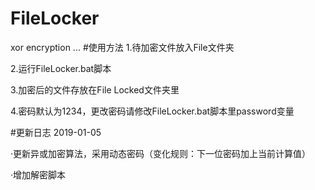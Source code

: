 # FileLocker
xor encryption
...
#使用方法
1.待加密文件放入File文件夹

2.运行FileLocker.bat脚本

3.加密后的文件存放在File Locked文件夹里

4.密码默认为1234，更改密码请修改FileLocker.bat脚本里password变量

#更新日志
2019-01-05

·更新异或加密算法，采用动态密码（变化规则：下一位密码加上当前计算值）

·增加解密脚本
